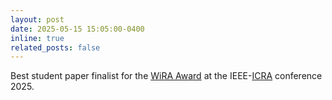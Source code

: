 ```yaml
---
layout: post
date: 2025-05-15 15:05:00-0400
inline: true
related_posts: false
---
```


Best student paper finalist for the [WiRA Award](https://www.ieee-ras.org/women-in-engineering/wie-news/wira-paper-awards-icra25) at the IEEE-[ICRA](https://icorr-c.org/icorr_2025/) conference 2025.
